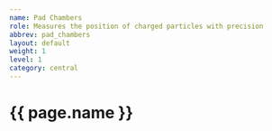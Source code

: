 ```yaml
---
name: Pad Chambers
role: Measures the position of charged particles with precision
abbrev: pad_chambers
layout: default
weight: 1
level: 1
category: central
---
```

# {{ page.name }}
